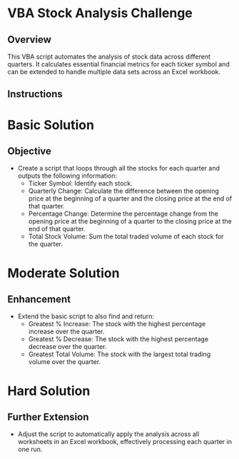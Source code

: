 VBA Stock Analysis Challenge
============================

Overview
--------
This VBA script automates the analysis of stock data across different quarters.
It calculates essential financial metrics for each ticker symbol and can be
extended to handle multiple data sets across an Excel workbook.

Instructions
------------
# Basic Solution
## Objective
- Create a script that loops through all the stocks for each quarter and outputs
  the following information:
  - Ticker Symbol: Identify each stock.
  - Quarterly Change: Calculate the difference between the opening price at the
    beginning of a quarter and the closing price at the end of that quarter.
  - Percentage Change: Determine the percentage change from the opening price
    at the beginning of a quarter to the closing price at the end of that quarter.
  - Total Stock Volume: Sum the total traded volume of each stock for the quarter.

# Moderate Solution
## Enhancement
- Extend the basic script to also find and return:
  - Greatest % Increase: The stock with the highest percentage increase over the quarter.
  - Greatest % Decrease: The stock with the highest percentage decrease over the quarter.
  - Greatest Total Volume: The stock with the largest total trading volume over the quarter.

# Hard Solution
## Further Extension
- Adjust the script to automatically apply the analysis across all worksheets in an
  Excel workbook, effectively processing each quarter in one run.

